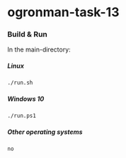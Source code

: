 # ogronman-task-13


### Build & Run

In the main-directory:

##### Linux

```bash
./run.sh
```
##### Windows 10


```bash
./run.ps1
```

##### Other operating systems

```bash
no
```
